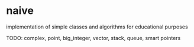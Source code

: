 # naive
implementation of simple classes and algorithms for educational purposes

TODO: complex, point, big_integer, vector, stack, queue, smart pointers